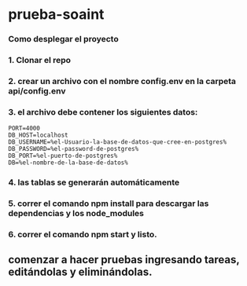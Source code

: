 # prueba-soaint

### Como desplegar el proyecto
### 1. Clonar el repo
### 2. crear un archivo con el nombre config.env en la carpeta api/config.env
### 3. el archivo debe contener los siguientes datos:
    PORT=4000
    DB_HOST=localhost
    DB_USERNAME=%el-Usuario-la-base-de-datos-que-cree-en-postgres%
    DB_PASSWORD=%el-password-de-postgres%
    DB_PORT=%el-puerto-de-postgres%
    DB=%el-nombre-de-la-base-de-datos%
### 4. las tablas se generarán automáticamente
### 5. correr el comando npm install para descargar las dependencias y los node_modules
### 6. correr el comando npm start y listo.

## comenzar a hacer pruebas ingresando tareas, editándolas y eliminándolas.
